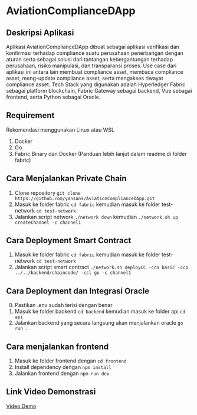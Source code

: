 # AviationComplianceDApp

## Deskripsi Aplikasi

Aplikasi AviationComplianceDApp dibuat sebagai aplikasi verifikasi dan konfirmasi terhadap compliance suatu perusahaan penerbangan dengan aturan serta sebagai solusi dari tantangan kebergantungan terhadap perusahaan, risiko manipulasi, dan transparansi proses. Use case dari aplikasi ini antara lain membuat compliance asset, membaca compliance asset, meng-update compliance asset, serta mengakses riwayat compliance asset. Tech Stack yang digunakan adalah Hyperledger Fabric sebagai platform blockchain, Fabric Gateway sebagai backend, Vue sebagai frontend, serta Python sebagai Oracle.

## Requirement

Rekomendasi menggunakan Linux atau WSL

1. Docker
2. Go
3. Fabric Binary dan Docker (Panduan lebih lanjut dalam readme di folder fabric)

## Cara Menjalankan Private Chain

1. Clone repository `git clone https://github.com/yansans/AviationComplianceDApp.git`
2. Masuk ke folder fabric `cd fabric` kemudian masuk ke folder test-network `cd test-network`
3. Jalankan script network `./network down` kemudian `./network.sh up createChannel -c channel1`

## Cara Deployment Smart Contract

1. Masuk ke folder fabric `cd fabric` kemudian masuk ke folder test-network `cd test-network`
2. Jalankan script smart contract `./network.sh deployCC -ccn basic -ccp ../../backend/chaincode/ -ccl go -c channel1`

## Cara Deployment dan Integrasi Oracle

0. Pastikan .env sudah terisi dengan benar
1. Masuk ke folder backend `cd backend` kemudian masuk ke folder api `cd api`
2. Jalankan backend yang secara langsung akan menjalankan oracle `go run .`

## Cara menjalankan frontend

1. Masuk ke folder frontend dengan `cd frontend`
2. Install dependency dengan `npm install`
3. Jalankan frontend dengan `npm run dev`

## Link Video Demonstrasi

[Video Demo](https://drive.google.com/file/d/1SstqAB5AFBSbh2hc_0__7JzNcfeyA5CW/view?usp=sharing)
